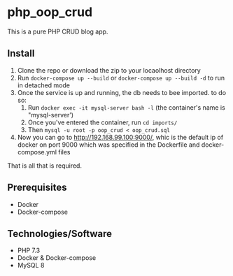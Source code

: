 # php_oop_crud
This is a pure PHP CRUD blog app.

## Install
1. Clone the repo or download the zip to your locaolhost directory
2. Run `docker-compose up --build` or `docker-compose up --build -d` to run in detached mode
3. Once the service is up and running, the db needs to bee imported. to do so:
    1. Run `docker exec -it mysql-server bash -l` (the container's name is "mysql-server')
    2. Once you've entered the container, run `cd imports/`
    3. Then `mysql -u root -p oop_crud < oop_crud.sql`
4. Now you can go to http://192.168.99.100:9000/, whic is the default ip of docker on port 9000 which was specified in the Dockerfile and docker-compose.yml files

That is all that is required.

## Prerequisites
* Docker
* Docker-compose

## Technologies/Software
* PHP 7.3
* Docker & Docker-compose
* MySQL 8
